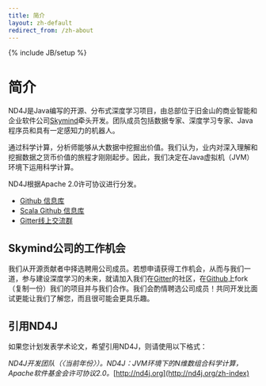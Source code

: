 ```yaml
---
title: 简介
layout: zh-default
redirect_from: /zh-about
---
```


{% include JB/setup %}

# 简介

ND4J是Java编写的开源、分布式深度学习项目，由总部位于旧金山的商业智能和企业软件公司[Skymind](http://www.skymind.io/contact.html)牵头开发。团队成员包括数据专家、深度学习专家、Java程序员和具有一定感知力的机器人。

通过科学计算，分析师能够从大数据中挖掘出价值。我们认为，业内对深入理解和挖掘数据之货币价值的旅程才刚刚起步。因此，我们决定在Java虚拟机（JVM）环境下运用科学计算。

ND4J根据Apache 2.0许可协议进行分发。

* [Github 信息库](https://github.com/deeplearning4j/nd4j/)
* [Scala Github 信息库](https://github.com/deeplearning4j/nd4s/)
* [Gitter线上交流群](https://gitter.im/deeplearning4j/deeplearning4j)

## Skymind公司的工作机会

我们从开源贡献者中择选聘用公司成员。若想申请获得工作机会，从而与我们一道，参与建设深度学习的未来，就请加入我们在[Gitter](https://gitter.im/deeplearning4j/deeplearning4j)的社区，在[Github](https://github.com/deeplearning4j)上fork（复制一份）我们的项目并与我们合作。我们会酌情聘选公司成员！共同开发比面试更能让我们了解您，而且很可能会更具乐趣。

## 引用ND4J

如果您计划发表学术论文，希望引用ND4J，则请使用以下格式：

*ND4J开发团队（〈当前年份〉）。ND4J：JVM环境下的N维数组合科学计算，Apache软件基金会许可协议2.0。*[http://nd4j.org](http://nd4j.org/zh-index)
